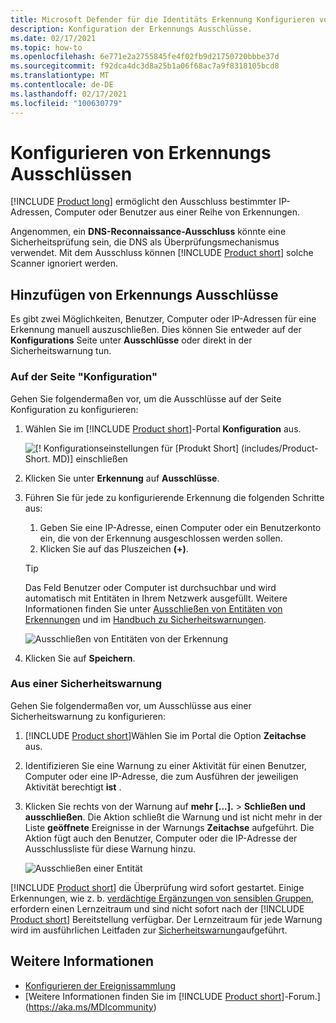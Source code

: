 ```yaml
---
title: Microsoft Defender für die Identitäts Erkennung Konfigurieren von Ausschlüssen
description: Konfiguration der Erkennungs Ausschlüsse.
ms.date: 02/17/2021
ms.topic: how-to
ms.openlocfilehash: 6e771e2a2755845fe4f02fb9d21750720bbbe37d
ms.sourcegitcommit: f92dca4dc3d8a25b1a06f68ac7a9f8318105bcd8
ms.translationtype: MT
ms.contentlocale: de-DE
ms.lasthandoff: 02/17/2021
ms.locfileid: "100630779"
---
```

# <a name="configure-detection-exclusions"></a>Konfigurieren von Erkennungs Ausschlüssen

[!INCLUDE [Product long](includes/product-long.md)] ermöglicht den Ausschluss bestimmter IP-Adressen, Computer oder Benutzer aus einer Reihe von Erkennungen.

Angenommen, ein **DNS-Reconnaissance-Ausschluss** könnte eine Sicherheitsprüfung sein, die DNS als Überprüfungsmechanismus verwendet. Mit dem Ausschluss können [!INCLUDE [Product short](includes/product-short.md)] solche Scanner ignoriert werden.

## <a name="how-to-add-detection-exclusions"></a>Hinzufügen von Erkennungs Ausschlüsse

Es gibt zwei Möglichkeiten, Benutzer, Computer oder IP-Adressen für eine Erkennung manuell auszuschließen. Dies können Sie entweder auf der **Konfigurations** Seite unter **Ausschlüsse** oder direkt in der Sicherheitswarnung tun.

### <a name="from-the-configuration-page"></a>Auf der Seite "Konfiguration"

Gehen Sie folgendermaßen vor, um die Ausschlüsse auf der Seite Konfiguration zu konfigurieren:

1. Wählen Sie im [!INCLUDE [Product short](includes/product-short.md)]-Portal **Konfiguration** aus.

    ![[! Konfigurationseinstellungen für [Produkt Short] (includes/Product-Short. MD)] einschließen](media/config-menu.png)

1. Klicken Sie unter **Erkennung** auf **Ausschlüsse**.
1. Führen Sie für jede zu konfigurierende Erkennung die folgenden Schritte aus:
    1. Geben Sie eine IP-Adresse, einen Computer oder ein Benutzerkonto ein, die von der Erkennung ausgeschlossen werden sollen.
    1. Klicken Sie auf das Pluszeichen **(+)**.

    > [!TIP]
    > Das Feld Benutzer oder Computer ist durchsuchbar und wird automatisch mit Entitäten in Ihrem Netzwerk ausgefüllt. Weitere Informationen finden Sie unter [Ausschließen von Entitäten von Erkennungen](excluding-entities-from-detections.md) und im [Handbuch zu Sicherheitswarnungen](suspicious-activity-guide.md).

    ![Ausschließen von Entitäten von der Erkennung](media/exclusions.png)

1. Klicken Sie auf **Speichern**.

### <a name="from-a-security-alert"></a>Aus einer Sicherheitswarnung

Gehen Sie folgendermaßen vor, um Ausschlüsse aus einer Sicherheitswarnung zu konfigurieren:

1. [!INCLUDE [Product short](includes/product-short.md)]Wählen Sie im Portal die Option **Zeitachse** aus.
1. Identifizieren Sie eine Warnung zu einer Aktivität für einen Benutzer, Computer oder eine IP-Adresse, die zum Ausführen der jeweiligen Aktivität berechtigt **ist** .

1. Klicken Sie rechts von der Warnung auf **mehr [...].**  >  **Schließen und ausschließen**. Die Aktion schließt die Warnung und ist nicht mehr in der Liste **geöffnete** Ereignisse in der Warnungs **Zeitachse** aufgeführt. Die Aktion fügt auch den Benutzer, Computer oder die IP-Adresse der Ausschlussliste für diese Warnung hinzu.

    ![Ausschließen einer Entität](media/exclude-in-sa.png)

[!INCLUDE [Product short](includes/product-short.md)] die Überprüfung wird sofort gestartet. Einige Erkennungen, wie z. b. [verdächtige Ergänzungen von sensiblen Gruppen](domain-dominance-alerts.md#suspicious-additions-to-sensitive-groups-external-id-2024), erfordern einen Lernzeitraum und sind nicht sofort nach der [!INCLUDE [Product short](includes/product-short.md)] Bereitstellung verfügbar. Der Lernzeitraum für jede Warnung wird im ausführlichen Leitfaden zur [Sicherheitswarnung](suspicious-activity-guide.md)aufgeführt.

## <a name="see-also"></a>Weitere Informationen

- [Konfigurieren der Ereignissammlung](configure-event-collection.md)
- [Weitere Informationen finden Sie im [!INCLUDE [Product short](includes/product-short.md)]-Forum.](https://aka.ms/MDIcommunity)
